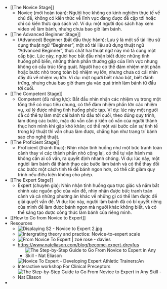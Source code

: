 - [[The Novice Stage]]
    - Novice (mới hoàn toàn): Người học không có kinh nghiệm thực tế về chủ đề, không có kiến thức về lĩnh vực đang được đề cập tới hoặc chỉ có kiến thức qua sách vở. Ví dụ: một người đọc sách hay xem video về làm bánh, nhưng chưa bao giờ làm bánh.
- [[The Advanced Beginner Stage]]
    - (Advanced) Beginner (bắt đầu thực hành): Lưu ý là một số tài liệu sử dụng thuật ngữ “Beginner”, một số tài liệu sử dụng thuật ngữ “Advanced Beginner”, thực chất hai thuật ngữ này mô tả cùng một cấp bậc. Lúc này, người học bắt đầu nhận biết được những tình huống phổ biến, những thành phần thường gặp của lĩnh vực nhưng không có cấu trúc tổng quát. Người học có thể đảm nhiệm một phần hoặc bước nhỏ trong toàn bộ nhiệm vụ lớn, nhưng chưa có cái nhìn đầy đủ về nhiệm vụ lớn. Ví dụ: một người biết nhào bột, biết đánh trứng, nhưng chưa bao giờ tham gia vào quá trình làm bánh từ đầu tới cuối.
- [[The Competent Stage]]
    - Competent (đủ năng lực): Bắt đầu nhìn nhận các nhiệm vụ trong một tổng thể có mục tiêu chung, có thể đảm nhiệm phần lớn các nhiệm vụ, xử lý được những tình huống phức tạp. Ví dụ: lúc này một người đã có thể tự làm một cái bánh từ đầu tới cuối, theo đúng quy trình, làm đúng các bước, mặc dù vẫn cần ý kiến cố vấn của người thành thục hơn mình khi gặp khó khăn; có thể một vài bước cần sự tinh tế trong kỹ thuật thì vẫn chưa làm được, chẳng hạn như trang trí bánh sao cho nghệ thuật.
- [[The Proficient Stage]]
    - Proficient (thành thục): Nhìn nhận tình huống như một bức tranh toàn cảnh thay vì các thành phần nhỏ cộng lại, có thể tự vận hành mà không cần ai cố vấn, ra quyết định nhanh chóng. Ví dụ: lúc này, một người làm bánh đã thành thạo các bước làm bánh và có thể thay đổi các bước một cách tinh tế để bánh ngon hơn, có thể cắt giảm quy trình nếu điều kiện không cho phép.
- [[The Expert Stage]]
    - Expert (chuyên gia): Nhìn nhận tình huống qua trực giác và nắm bắt chính xác nguồn gốc của vấn đề, nhìn nhận được bức tranh toàn cảnh và cả những phương án khác về những gì có thể làm được để giải quyết vấn đề. Ví dụ: lúc này, người làm bánh đã có bí quyết riêng của mình để làm được bánh ngon mà người khác không biết, và có thể sáng tạo được công thức làm bánh của riêng mình.
- [[How to Go from Novice to Expert]]
- Resources
    - ![Displaying S2 - Novice to Expert 2.jpg](https://drive.google.com/thumbnail?id=108oF3-S2xQOBUK0I5vK7jm0GA29IxZUW&authuser=0&sz=w1813-h915)
    - ![Intergrating theory and practice: Novice-to-expert scale](https://4.bp.blogspot.com/_Aw--cHDnbOg/TSi4vP_9csI/AAAAAAAAACY/ZFUQ6-CcaQE/s1600/novice-to-expert.png)
    - ![From Novice To Expert | zoë rose - davies](https://zoerosedaviesphotography.files.wordpress.com/2013/01/0030320210001.png)
    - https://www.nateliason.com/blog/become-expert-dreyfus
        - ![The Step-by-Step Guide to Go From Novice to Expert in Any Skill - Nat  Eliason](https://uploads-ssl.webflow.com/5ad143610f7efd77b6f188f3/5b2f89712dc9c88e756487b1_Stages-of-Skill-Acquisition.png)
    - ![Novice To Expert - Developing Expert Athletic Trainers:An Interactive  workshop For Clinical Preceptors](https://theclinicalpreceptor.weebly.com/uploads/4/2/6/1/42617329/7505749_orig.png)
    - ![The Step-by-Step Guide to Go From Novice to Expert in Any Skill - Nat  Eliason](https://uploads-ssl.webflow.com/5ad143610f7efd77b6f188f3/5b2f898a3ad7a645a1909679_Dreyfus-Skill-Guide.png)
- 
